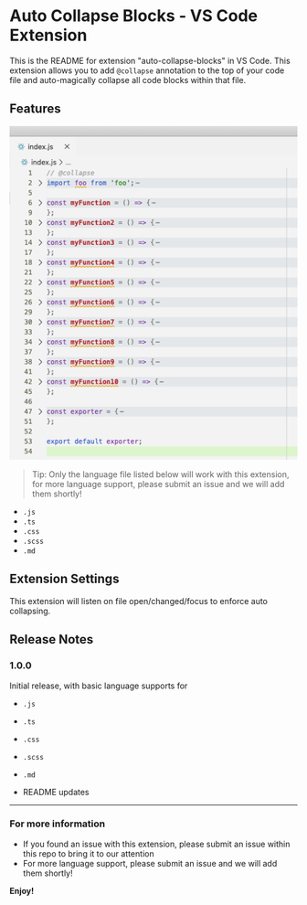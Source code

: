 # Auto Collapse Blocks - VS Code Extension

This is the README for extension "auto-collapse-blocks" in VS Code. This extension allows you to add `@collapse` annotation to the top of your code file and auto-magically collapse all code blocks within that file.

## Features

![Image of demo in JS](demo/demo-js.png)

> Tip: Only the language file listed below will work with this extension, for more language support, please submit an issue and we will add them shortly!

- `.js`
- `.ts`
- `.css`
- `.scss`
- `.md`

## Extension Settings

This extension will listen on file open/changed/focus to enforce auto collapsing.

## Release Notes

### 1.0.0

Initial release, with basic language supports for

- `.js`
- `.ts`
- `.css`
- `.scss`
- `.md`

- README updates

---

### For more information

- If you found an issue with this extension, please submit an issue within this repo to bring it to our attention
- For more language support, please submit an issue and we will add them shortly!

**Enjoy!**

